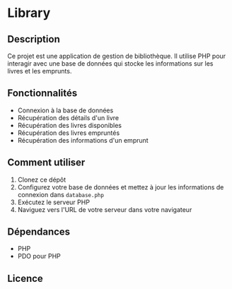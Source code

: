 # Library

## Description

Ce projet est une application de gestion de bibliothèque. Il utilise PHP pour interagir avec une base de données qui stocke les informations sur les livres et les emprunts.

## Fonctionnalités

- Connexion à la base de données
- Récupération des détails d'un livre
- Récupération des livres disponibles
- Récupération des livres empruntés
- Récupération des informations d'un emprunt

## Comment utiliser

1. Clonez ce dépôt
2. Configurez votre base de données et mettez à jour les informations de connexion dans `database.php`
3. Exécutez le serveur PHP
4. Naviguez vers l'URL de votre serveur dans votre navigateur

## Dépendances

- PHP
- PDO pour PHP

## Licence
